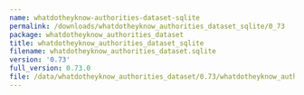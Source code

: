 ```yaml
---
name: whatdotheyknow-authorities-dataset-sqlite
permalink: /downloads/whatdotheyknow_authorities_dataset_sqlite/0_73
package: whatdotheyknow_authorities_dataset
title: whatdotheyknow_authorities_dataset_sqlite
filename: whatdotheyknow_authorities_dataset.sqlite
version: '0.73'
full_version: 0.73.0
file: /data/whatdotheyknow_authorities_dataset/0.73/whatdotheyknow_authorities_dataset.sqlite
---
```

